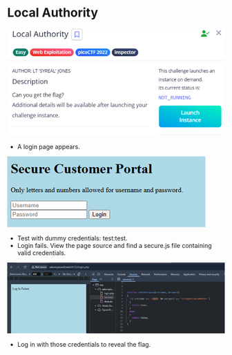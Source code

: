# Local Authority


![image.png](image.png)

- A login page appears.

![image.png](image%201.png)

- Test with dummy credentials: test:test.
- Login fails. View the page source and find a secure.js file containing valid credentials.

![image.png](image%202.png)

- Log in with those credentials to reveal the flag.

